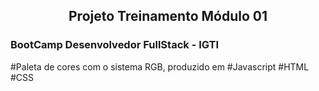 <h2 align="center">Projeto Treinamento Módulo 01</h2>
<h3>BootCamp Desenvolvedor FullStack - IGTI</h3>

#Paleta de cores com o sistema RGB, produzido em
#Javascript
#HTML
#CSS
